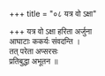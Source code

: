 +++
title = "०८ यत्र वो ऽक्षा"

+++
यत्र वो ऽक्षा हरिता अर्जुना  
आघाटाः ककर्यः संवदन्ति ।  
तत् परेता अप्सरसः  
प्रतिबुद्धा अभूतन ॥